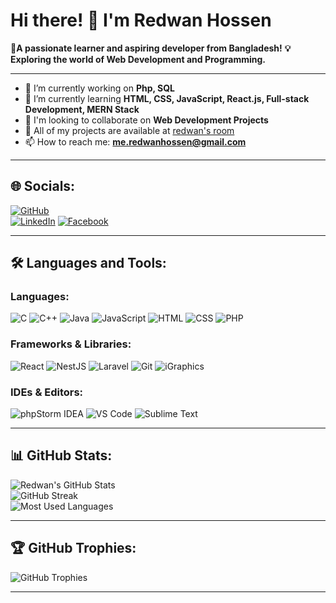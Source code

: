 # Hi there! 👋 I'm Redwan Hossen
**🌟A passionate learner and aspiring developer from **Bangladesh**!** 
**💡 Exploring the world of **Web Development** and **Programming**.**

---


- 🔭 I’m currently working on **Php, SQL**  
- 🌱 I’m currently learning **HTML, CSS, JavaScript, React.js, Full-stack Development, MERN Stack**  
- 🤝 I'm looking to collaborate on **Web Development Projects**  
- 💼 All of my projects are available at [redwan's room](#)  
- 📫 How to reach me: **me.redwanhossen@gmail.com**   
  

---

## 🌐 Socials:
[![GitHub](https://img.shields.io/badge/GitHub-1F2328?logo=gitHub&logoColor=white)](https://github.com/redwan786)  
[![LinkedIn](https://img.shields.io/badge/LinkedIn-3681CD?logo=linkedIn&logoColor=white)](https://www.linkedin.com/in/md-redwan-hossen-685064339/) 
[![Facebook](https://img.shields.io/badge/Facebook-0866FF?logo=facebook&logoColor=white)](https://www.facebook.com/me.redwan786)


---

## 🛠️ Languages and Tools:
### Languages:
![C](https://img.shields.io/badge/C-A8B9CC?style=flat-square&logo=c&logoColor=white)
![C++](https://img.shields.io/badge/C++-00599C?style=flat-square&logo=cplusplus&logoColor=white)
![Java](https://img.shields.io/badge/Java-AEB6BC?style=for-the-badge&logo=openjdk&logoColor=white)
![JavaScript](https://img.shields.io/badge/JavaScript-F7DF1E?style=flat-square&logo=javascript&logoColor=black)
![HTML](https://img.shields.io/badge/HTML5-E34F26?style=flat-square&logo=html5&logoColor=white)
![CSS](https://img.shields.io/badge/CSS3-1572B6?style=flat-square&logo=css3&logoColor=white)
![PHP](https://img.shields.io/badge/PHP-515D94?style=flat-square&logo=php&logoColor=white)

### Frameworks & Libraries:
![React](https://img.shields.io/badge/React-20232A?style=flat-square&logo=react&logoColor=61DAFB)
![NestJS](https://img.shields.io/badge/NestJS-E0234E?style=flat-square&logo=nestjs&logoColor=white)
![Laravel](https://img.shields.io/badge/Laravel-FF2D20?style=flat-square&logo=laravel&logoColor=white)
![Git](https://img.shields.io/badge/Git-F05032?style=flat-square&logo=git&logoColor=white)
![iGraphics](https://img.shields.io/badge/iGraphics-20232A?style=flat-square&logo=igraphics&logoColor=white)

### IDEs & Editors:
![phpStorm IDEA](https://img.shields.io/badge/PHPStorm-000000?style=for-the-badge&logo=phpstorm&logoColor=white)
![VS Code](https://img.shields.io/badge/VS%20Code-007ACC?style=flat-square&logo=visual-studio-code&logoColor=white)
![Sublime Text](https://img.shields.io/badge/Sublime%20Text-FF9800?style=flat-square&logo=sublime-text&logoColor=white)

---

## 📊 GitHub Stats:
![Redwan's GitHub Stats](https://github-readme-stats.vercel.app/api?username=redwan786&show_icons=true&theme=radical)  
![GitHub Streak](https://github-readme-streak-stats.herokuapp.com/?user=redwan786&theme=radical)  
![Most Used Languages](https://github-readme-stats.vercel.app/api/top-langs/?username=redwan786&layout=compact&theme=radical)

---

## 🏆 GitHub Trophies:
![GitHub Trophies](https://github-profile-trophy.vercel.app/?username=redwan786&theme=radical&no-frame=true&row=1&column=7)

---
